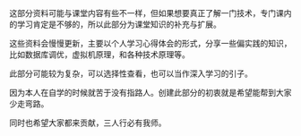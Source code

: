 这部分资料可能与课堂内容有些不一样，但如果想要真正了解一门技术，专门课内的学习肯定是不够的，所以此部分为课堂知识的补充与扩展。

这些资料会慢慢更新，主要以个人学习心得体会的形式，分享一些偏实践的知识，比如数据库调优，虚拟机原理，和各种技术原理等。

此部分可能较为复杂，可以选择性查看，也可以当作深入学习的引子。 

因为本人在自学的时候就苦于没有指路人。创建此部分的初衷就是希望能帮到大家少走弯路。

同时也希望大家都来贡献，三人行必有我师。

